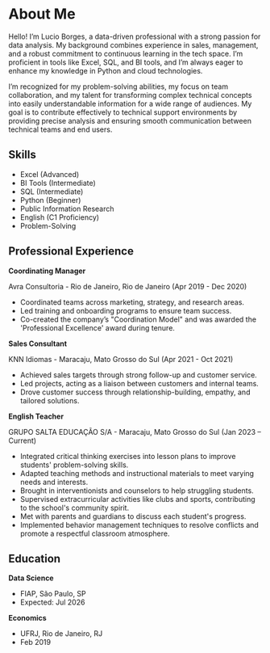 # About Me

Hello! I’m Lucio Borges, a data-driven professional with a strong passion for data analysis. My background combines experience in sales, management, and a robust commitment to continuous learning in the tech space. I’m proficient in tools like Excel, SQL, and BI tools, and I’m always eager to enhance my knowledge in Python and cloud technologies.

I’m recognized for my problem-solving abilities, my focus on team collaboration, and my talent for transforming complex technical concepts into easily understandable information for a wide range of audiences. My goal is to contribute effectively to technical support environments by providing precise analysis and ensuring smooth communication between technical teams and end users.

## Skills 

- Excel (Advanced)
- BI Tools (Intermediate)
- SQL (Intermediate)
- Python (Beginner)
- Public Information Research
- English (C1 Proficiency)
- Problem-Solving

## Professional Experience

**Coordinating Manager**

Avra Consultoria - Rio de Janeiro, Rio de Janeiro
(Apr 2019 - Dec 2020)

- Coordinated teams across marketing, strategy, and research areas.
- Led training and onboarding programs to ensure team success.
- Co-created the company’s "Coordination Model" and was awarded the 'Professional Excellence' award during tenure.


**Sales Consultant**

KNN Idiomas - Maracaju, Mato Grosso do Sul
(Apr 2021 - Oct 2021)

- Achieved sales targets through strong follow-up and customer service.
- Led projects, acting as a liaison between customers and internal teams.
- Drove customer success through relationship-building, empathy, and tailored solutions.

**English Teacher**

GRUPO SALTA EDUCAÇÃO S/A - Maracaju, Mato Grosso do Sul (Jan 2023 – Current)

- Integrated critical thinking exercises into lesson plans to improve students' problem-solving skills.
- Adapted teaching methods and instructional materials to meet varying needs and interests.
- Brought in interventionists and counselors to help struggling students.
- Supervised extracurricular activities like clubs and sports, contributing to the school's community spirit.
- Met with parents and guardians to discuss each student's progress.
- Implemented behavior management techniques to resolve conflicts and promote a respectful classroom atmosphere.


## Education

**Data Science**
- FIAP, São Paulo, SP
- Expected: Jul 2026

**Economics**
- UFRJ, Rio de Janeiro, RJ
- Feb 2019




